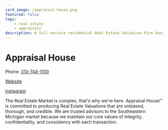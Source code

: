 ```yaml
---
card_image: /appraisal-house.png
featured: false
tags: 
    - real estate
    - appraisals
description: A full service residential Real Estate Valuation Firm based in Southeast Michigan.
---
```


# Appraisal House

Phone: [313-744-1100](tel:313-744-1100)

[Website](https://www.theappraisalhouse.com/)

[Instagram](https://www.instagram.com/appraisalhouse/)

The Real Estate Market is complex, that's why we're here. Appraisal House™ is committed to producing Real Estate Valuations that are unbiased, thorough, and credible. We are trusted advisors to the Southeastern Michigan market because we maintain our core values of integrity, confidentiality, and consistency with each transaction.
